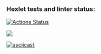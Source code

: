 ### Hexlet tests and linter status:
[![Actions Status](https://github.com/Mike8888888/frontend-project-44/workflows/hexlet-check/badge.svg)](https://github.com/Mike8888888/frontend-project-44/actions)

<a href="https://codeclimate.com/github/Mike8888888/frontend-project-44/maintainability"><img src="https://api.codeclimate.com/v1/badges/d89fd07822a85965111c/maintainability" /></a>

[![asciicast](https://asciinema.org/a/cAvFi2NBRSqb8jOkvEXTCWKHg.svg)](https://asciinema.org/a/cAvFi2NBRSqb8jOkvEXTCWKHg)

